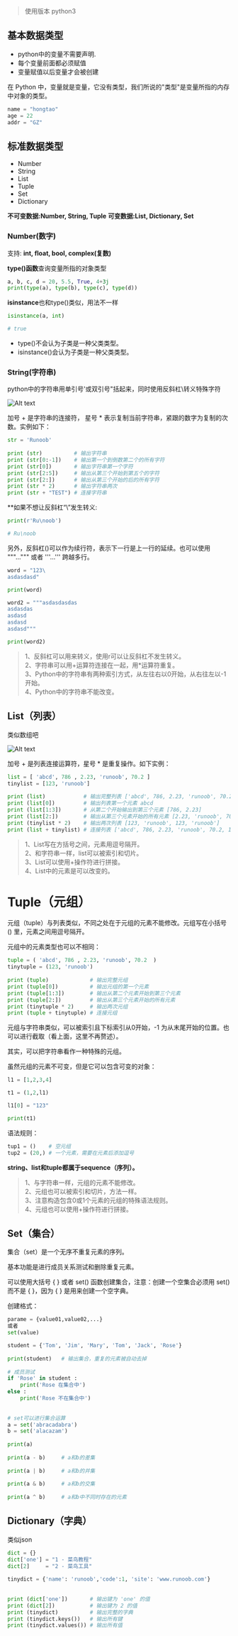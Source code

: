 > 使用版本 python3

## 基本数据类型

- python中的变量不需要声明.
- 每个变量前面都必须赋值
- 变量赋值以后变量才会被创建

在 Python 中，变量就是变量，它没有类型，我们所说的"类型"是变量所指的内存中对象的类型。

```py
name = "hongtao"
age = 22
addr = "GZ"
```

## 标准数据类型

- Number
- String
- List
- Tuple
- Set
- Dictionary

**不可变数据:Number, String, Tuple**
**可变数据:List, Dictionary, Set**

### Number(数字)

支持:
**int, float, bool, complex(复数)**

**type()函数**查询变量所指的对象类型

```py
a, b, c, d = 20, 5.5, True, 4+3j
print(type(a), type(b), type(c), type(d))
```

**isinstance**也和type()类似，用法不一样

```py
isinstance(a, int)

# true
```

- type()不会认为子类是一种父类类型。
- isinstance()会认为子类是一种父类类型。

### String(字符串)

python中的字符串用单引号'或双引号"括起来，同时使用反斜杠\转义特殊字符

![Alt text](http://www.runoob.com/wp-content/uploads/2013/11/o99aU.png "UML类图")

加号 + 是字符串的连接符， 星号 * 表示复制当前字符串，紧跟的数字为复制的次数。实例如下：

```py
str = 'Runoob'
 
print (str)          # 输出字符串
print (str[0:-1])    # 输出第一个到倒数第二个的所有字符
print (str[0])       # 输出字符串第一个字符
print (str[2:5])     # 输出从第三个开始到第五个的字符
print (str[2:])      # 输出从第三个开始的后的所有字符
print (str * 2)      # 输出字符串两次
print (str + "TEST") # 连接字符串
```

**如果不想让反斜杠“\”发生转义:
```py
print(r'Ru\noob')

# Ru\noob
```
另外，反斜杠(\)可以作为续行符，表示下一行是上一行的延续。也可以使用 """...""" 或者 '''...''' 跨越多行。

```py
word = "123\
asdasdasd"

print(word)

word2 = """asdasdasdas
asdasdas
asdasd
asdasd
asdasd"""

print(word2)
```

> 1、反斜杠可以用来转义，使用r可以让反斜杠不发生转义。<br/>
> 2、字符串可以用+运算符连接在一起，用*运算符重复。<br/>
> 3、Python中的字符串有两种索引方式，从左往右以0开始，从右往左以-1开始。<br/>
> 4、Python中的字符串不能改变。

## List（列表）

类似数组吧

![Alt text](http://www.runoob.com/wp-content/uploads/2013/11/list_slicing1.png "列表")

加号 + 是列表连接运算符，星号 * 是重复操作。如下实例：

```py
list = [ 'abcd', 786 , 2.23, 'runoob', 70.2 ]
tinylist = [123, 'runoob']
 
print (list)            # 输出完整列表 ['abcd', 786, 2.23, 'runoob', 70.2]
print (list[0])         # 输出列表第一个元素 abcd
print (list[1:3])       # 从第二个开始输出到第三个元素 [786, 2.23]
print (list[2:])        # 输出从第三个元素开始的所有元素 [2.23, 'runoob', 70.2]
print (tinylist * 2)    # 输出两次列表 [123, 'runoob', 123, 'runoob']
print (list + tinylist) # 连接列表 ['abcd', 786, 2.23, 'runoob', 70.2, 123, 'runoob']
```

> 1、List写在方括号之间，元素用逗号隔开。<br/>
> 2、和字符串一样，list可以被索引和切片。<br/>
> 3、List可以使用+操作符进行拼接。<br/>
> 4、List中的元素是可以改变的。

# Tuple（元组）

元组（tuple）与列表类似，不同之处在于元组的元素不能修改。元组写在小括号 () 里，元素之间用逗号隔开。

元组中的元素类型也可以不相同：

```py
tuple = ( 'abcd', 786 , 2.23, 'runoob', 70.2  )
tinytuple = (123, 'runoob')
 
print (tuple)             # 输出完整元组
print (tuple[0])          # 输出元组的第一个元素
print (tuple[1:3])        # 输出从第二个元素开始到第三个元素
print (tuple[2:])         # 输出从第三个元素开始的所有元素
print (tinytuple * 2)     # 输出两次元组
print (tuple + tinytuple) # 连接元组
```

元组与字符串类似，可以被索引且下标索引从0开始，-1 为从末尾开始的位置。也可以进行截取（看上面，这里不再赘述）。

其实，可以把字符串看作一种特殊的元组。

虽然元组的元素不可变，但是它可以包含可变的对象：

```py
l1 = [1,2,3,4]

t1 = (1,2,l1)

l1[0] = "123"

print(t1)
```


语法规则：

```py
tup1 = ()    # 空元组
tup2 = (20,) # 一个元素，需要在元素后添加逗号
```

**string、list和tuple都属于sequence（序列）。**

> 1、与字符串一样，元组的元素不能修改。<br/>
> 2、元组也可以被索引和切片，方法一样。<br/>
> 3、注意构造包含0或1个元素的元组的特殊语法规则。<br/>
> 4、元组也可以使用+操作符进行拼接。

## Set（集合）

集合（set）是一个无序不重复元素的序列。

基本功能是进行成员关系测试和删除重复元素。

可以使用大括号 { } 或者 set() 函数创建集合，注意：创建一个空集合必须用 set() 而不是 { }，因为 { } 是用来创建一个空字典。

创建格式：
```py
parame = {value01,value02,...}
或者
set(value)
```

```py
student = {'Tom', 'Jim', 'Mary', 'Tom', 'Jack', 'Rose'}
 
print(student)   # 输出集合，重复的元素被自动去掉
 
# 成员测试
if 'Rose' in student :
    print('Rose 在集合中')
else :
    print('Rose 不在集合中')
 
 
# set可以进行集合运算
a = set('abracadabra')
b = set('alacazam')
 
print(a)
 
print(a - b)     # a和b的差集
 
print(a | b)     # a和b的并集
 
print(a & b)     # a和b的交集
 
print(a ^ b)     # a和b中不同时存在的元素
```

## Dictionary（字典）

类似json

```py
dict = {}
dict['one'] = "1 - 菜鸟教程"
dict[2]     = "2 - 菜鸟工具"
 
tinydict = {'name': 'runoob','code':1, 'site': 'www.runoob.com'}
 
 
print (dict['one'])       # 输出键为 'one' 的值
print (dict[2])           # 输出键为 2 的值
print (tinydict)          # 输出完整的字典
print (tinydict.keys())   # 输出所有键
print (tinydict.values()) # 输出所有值
```

